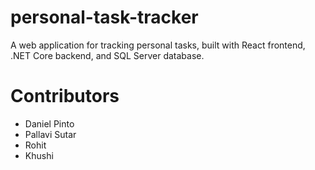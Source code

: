 # personal-task-tracker
A web application for tracking personal tasks, built with React frontend, .NET Core backend, and SQL Server database.

# Contributors
- Daniel Pinto
- Pallavi Sutar
- Rohit  
- Khushi
